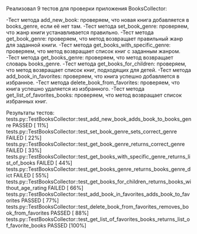 Реализовал 9 тестов для проверки приложения BooksCollector:

-Тест метода add_new_book: проверяем, что новая книга добавляется в books_genre, если её нет там. -Тест метода set_book_genre: проверяем, что жанр книги устанавливается правильно. -Тест метода get_book_genre: проверяем, что метод возвращает правильный жанр для заданной книги. -Тест метода get_books_with_specific_genre: проверяем, что метод возвращает список книг с заданным жанром. -Тест метода get_books_genre: проверяем, что метод возвращает словарь books_genre. -Тест метода get_books_for_children: проверяем, что метод возвращает список книг, подходящих для детей. -Тест метода add_book_in_favorites: проверяем, что книга успешно добавляется в избранное. -Тест метода delete_book_from_favorites: проверяем, что книга успешно удаляется из избранного. -Тест метода get_list_of_favorites_books: проверяем, что метод возвращает список избранных книг.

Результаты тестов: tests.py::TestBooksCollector::test_add_new_book_adds_book_to_books_genre PASSED [ 11%] tests.py::TestBooksCollector::test_set_book_genre_sets_correct_genre FAILED [ 22%] tests.py::TestBooksCollector::test_get_book_genre_returns_correct_genre FAILED [ 33%] tests.py::TestBooksCollector::test_get_books_with_specific_genre_returns_list_of_books FAILED [ 44%] tests.py::TestBooksCollector::test_get_books_genre_returns_books_genre_dict FAILED [ 55%] tests.py::TestBooksCollector::test_get_books_for_children_returns_books_without_age_rating FAILED [ 66%] tests.py::TestBooksCollector::test_add_book_in_favorites_adds_book_to_favorites PASSED [ 77%] tests.py::TestBooksCollector::test_delete_book_from_favorites_removes_book_from_favorites PASSED [ 88%] tests.py::TestBooksCollector::test_get_list_of_favorites_books_returns_list_of_favorite_books PASSED [100%]
